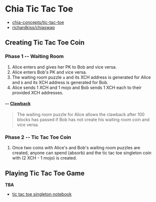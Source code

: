 # Chia Tic Tac Toe
- [chia-concepts/tic-tac-toe](https://github.com/kimsk/chia-concepts/blob/main/notebooks/misc/tic-tac-toe/README.md)
- [richardkiss/chiaswap](https://github.com/richardkiss/chiaswap)


## Creating Tic Tac Toe Coin

### Phase 1 -- Waiting Room
1. Alice enters and gives her PK to Bob and vice versa.
2. Alice enters Bob's PK and vice versa.
3. The waiting room puzzle `a` and its XCH address is generated for Alice and `b` and its XCH address is generated for Bob.
4. Alice sends 1 XCH and 1 mojo and Bob sends 1 XCH each to their provided XCH addresses.

#### -- [Clawback](./notebook/clawback.ipynb)
> The waiting room puzzle for Alice allows the clawback after 100 blocks has passed if Bob has not create his waiting room coin and vice versa.

### Phase 2 -- Tic Tac Toe Coin
1. Once two coins with Alice's and Bob's waiting room puzzles are created, anyone can spend (absorb) and the tic tac toe singleton coin with (2 XCH - 1 mojo) is created.


## Playing Tic Tac Toe Game
**TBA**
- [tic tac toe singleton notebook](https://github.com/kimsk/chia-concepts/blob/main/notebooks/misc/tic-tac-toe/singleton.ipynb)

